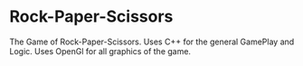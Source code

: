 # Rock-Paper-Scissors
The Game of Rock-Paper-Scissors.  Uses C++ for the general GamePlay and Logic. Uses OpenGl for all graphics of the game.
